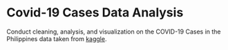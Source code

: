 # Covid-19 Cases Data Analysis

Conduct cleaning, analysis, and visualization on the COVID-19 Cases in the Philippines data taken from [kaggle](https://www.kaggle.com/datasets/cvronao/covid19-philippine-dataset).
